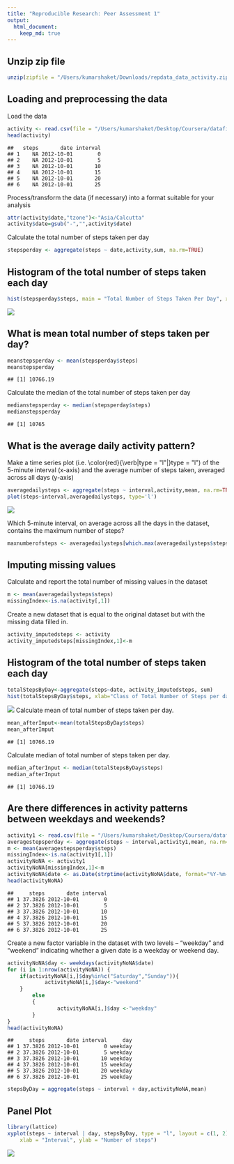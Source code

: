 ```yaml
---
title: "Reproducible Research: Peer Assessment 1"
output: 
  html_document:
    keep_md: true
---
```


## Unzip zip file

```r
unzip(zipfile = "/Users/kumarshaket/Downloads/repdata_data_activity.zip",exdir = "/Users/kumarshaket/Desktop/Coursera/datafiles")
```
## Loading and preprocessing the data
Load the data 

```r
activity <- read.csv(file = "/Users/kumarshaket/Desktop/Coursera/datafiles/activity.csv",header = TRUE,sep = ",")
head(activity)
```

```
##   steps       date interval
## 1    NA 2012-10-01        0
## 2    NA 2012-10-01        5
## 3    NA 2012-10-01       10
## 4    NA 2012-10-01       15
## 5    NA 2012-10-01       20
## 6    NA 2012-10-01       25
```
Process/transform the data (if necessary) into a format suitable for your analysis

```r
attr(activity$date,"tzone")<-"Asia/Calcutta"
activity$date=gsub("-","",activity$date)
```
Calculate the total number of steps taken per day

```r
stepsperday <- aggregate(steps ~ date,activity,sum, na.rm=TRUE)
```
## Histogram of the total number of steps taken each day

```r
hist(stepsperday$steps, main = "Total Number of Steps Taken Per Day", xlab = "Steps per day",col = ("coral1"))
```

![](PA1_template_files/figure-html/unnamed-chunk-5-1.png)<!-- -->
## What is mean total number of steps taken per day?

```r
meanstepsperday <- mean(stepsperday$steps)
meanstepsperday
```

```
## [1] 10766.19
```
Calculate the median of the total number of steps taken per day

```r
medianstepsperday <- median(stepsperday$steps)
medianstepsperday
```

```
## [1] 10765
```
## What is the average daily activity pattern?
Make a time series plot (i.e. \color{red}{\verb|type = "l"|}type = "l") of the 5-minute interval (x-axis) and the average number of steps taken, averaged across all days (y-axis)


```r
averagedailysteps <- aggregate(steps ~ interval,activity,mean, na.rm=TRUE)
plot(steps~interval,averagedailysteps, type='l')
```

![](PA1_template_files/figure-html/unnamed-chunk-8-1.png)<!-- -->

Which 5-minute interval, on average across all the days in the dataset, contains the maximum number of steps?


```r
maxnumberofsteps <- averagedailysteps[which.max(averagedailysteps$steps),]$interval
```
## Imputing missing values
Calculate and report the total number of missing values in the dataset 

```r
m <- mean(averagedailysteps$steps)
missingIndex<-is.na(activity[,1])
```
Create a new dataset that is equal to the original dataset but with the missing data filled in.

```r
activity_imputedsteps <- activity
activity_imputedsteps[missingIndex,1]<-m
```
## Histogram of the total number of steps taken each day 

```r
totalStepsByDay<-aggregate(steps~date, activity_imputedsteps, sum)
hist(totalStepsByDay$steps, xlab="Class of Total Number of Steps per day", ylab="Number of Days", main="Number of Steps taken each day after missing values are imputed", col = "blue")
```

![](PA1_template_files/figure-html/unnamed-chunk-12-1.png)<!-- -->
Calculate mean of  total number of steps taken per day.

```r
mean_afterImput<-mean(totalStepsByDay$steps)
mean_afterImput
```

```
## [1] 10766.19
```
Calculate median  of  total number of steps taken per day.


```r
median_afterInput <- median(totalStepsByDay$steps)
median_afterInput
```

```
## [1] 10766.19
```
## Are there differences in activity patterns between weekdays and weekends?

```r
activity1 <- read.csv(file = "/Users/kumarshaket/Desktop/Coursera/datafiles/activity.csv",header = TRUE,sep = ",")
averagestepsperday <- aggregate(steps ~ interval,activity1,mean, na.rm=TRUE)
m <- mean(averagestepsperday$steps)
missingIndex<-is.na(activity1[,1])
activityNoNA <- activity1
activityNoNA[missingIndex,1]<-m
activityNoNA$date <- as.Date(strptime(activityNoNA$date, format="%Y-%m-%d"))
head(activityNoNA)
```

```
##     steps       date interval
## 1 37.3826 2012-10-01        0
## 2 37.3826 2012-10-01        5
## 3 37.3826 2012-10-01       10
## 4 37.3826 2012-10-01       15
## 5 37.3826 2012-10-01       20
## 6 37.3826 2012-10-01       25
```
Create a new factor variable in the dataset with two levels – “weekday” and “weekend” indicating whether a given date is a weekday or weekend day.

```r
activityNoNA$day <- weekdays(activityNoNA$date)
for (i in 1:nrow(activityNoNA)) {
    if(activityNoNA[i,]$day%in%c("Saturday","Sunday")){
            activityNoNA[i,]$day<-"weekend"
    }
        else
        {
                activityNoNA[i,]$day <-"weekday"
        }
}
head(activityNoNA)
```

```
##     steps       date interval     day
## 1 37.3826 2012-10-01        0 weekday
## 2 37.3826 2012-10-01        5 weekday
## 3 37.3826 2012-10-01       10 weekday
## 4 37.3826 2012-10-01       15 weekday
## 5 37.3826 2012-10-01       20 weekday
## 6 37.3826 2012-10-01       25 weekday
```

```r
stepsByDay = aggregate(steps ~ interval + day,activityNoNA,mean)
```
## Panel Plot

```r
library(lattice)
xyplot(steps ~ interval | day, stepsByDay, type = "l", layout = c(1, 2), 
    xlab = "Interval", ylab = "Number of steps")
```

![](PA1_template_files/figure-html/unnamed-chunk-18-1.png)<!-- -->
